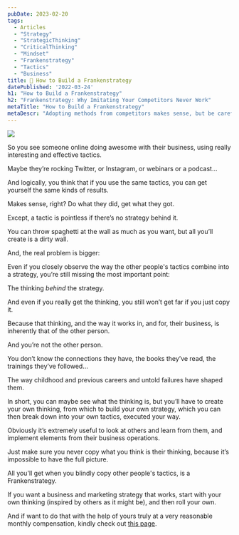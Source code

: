 ```yaml
---
pubDate: 2023-02-20
tags:
  - Articles
  - "Strategy"
  - "StrategicThinking"
  - "CriticalThinking"
  - "Mindset"
  - "Frankenstrategy"
  - "Tactics"
  - "Business"
title: 📄 How to Build a Frankenstrategy
datePublished: '2022-03-24'
h1: "How to Build a Frankenstrategy"
h2: "Frankenstrategy: Why Imitating Your Competitors Never Work"
metaTitle: "How to Build a Frankenstrategy"
metaDescr: "Adopting methods from competitors makes sense, but be careful you don't end up building a Frankenstrategy. Read on to see how easily that can happen, to you as well"
---
```


![](Media/SalesFlowCoach.app_Tactics-and-strategy_MartinStellar.png)

So you see someone online doing awesome with their business, using really interesting and effective tactics.

Maybe they’re rocking Twitter, or Instagram, or webinars or a podcast…

And logically, you think that if you use the same tactics, you can get yourself the same kinds of results.

Makes sense, right? Do what they did, get what they got.

Except, a tactic is pointless if there’s no strategy behind it.

You can throw spaghetti at the wall as much as you want, but all you’ll create is a dirty wall.

And, the real problem is bigger:

Even if you closely observe the way the other people's tactics combine into a strategy, you’re still missing the most important point:

The thinking *behind* the strategy.

And even if you really get the thinking, you still won’t get far if you just copy it.

Because that thinking, and the way it works in, and for, their business, is inherently that of the other person.

And you’re not the other person.

You don’t know the connections they have, the books they’ve read, the trainings they’ve followed…

The way childhood and previous careers and untold failures have shaped them.

In short, you can maybe see what the thinking is, but you’ll have to create your own thinking, from which to build your own strategy, which you can then break down into your own tactics, executed your way.

Obviously it’s extremely useful to look at others and learn from them, and implement elements from their business operations.

Just make sure you never copy what you think is their thinking, because it’s impossible to have the full picture.

All you'll get when you blindly copy other people's tactics, is a Frankenstrategy.

If you want a business and marketing strategy that works, start with your own thinking (inspired by others as it might be), and then roll your own.

And if want to do that with the help of yours truly at a very reasonable monthly compensation, kindly check out [this page](https://salesflowcoach.app/get-personal/).
